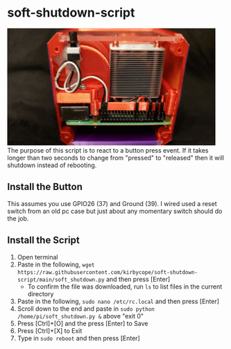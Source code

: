 # soft-shutdown-script
![Screenshot](/soft-shutdown.png)
The purpose of this script is to react to a button press event. If it takes longer than two seconds to change from "pressed" to "released" then it will shutdown instead of rebooting.

## Install the Button
This assumes you use GPIO26 (37) and Ground (39). I wired used a reset switch from an old pc case but just about any momentary switch should do the job.

## Install the Script
1. Open terminal
1. Paste in the following, `wget https://raw.githubusercontent.com/kirbycope/soft-shutdown-script/main/soft_shutdown.py` and then press [Enter]
   - To confirm the file was downloaded, run `ls` to list files in the current directory
1. Paste in the following, `sudo nano /etc/rc.local` and then press [Enter]
1. Scroll down to the end and paste in `sudo python /home/pi/soft_shutdown.py &` above "exit 0"
1. Press [Ctrl]+[O] and the press [Enter] to Save
1. Press [Ctrl]+[X] to Exit
1. Type in `sudo reboot` and then press [Enter]
